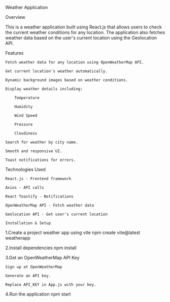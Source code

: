 Weather Application

Overview

This is a weather application built using React.js that allows users to check the current weather conditions for any location. The application also fetches weather data based on the user's current location using the Geolocation API.

Features

    Fetch weather data for any location using OpenWeatherMap API.

    Get current location's weather automatically.

    Dynamic background images based on weather conditions.

    Display weather details including:

        Temperature

        Humidity

        Wind Speed

        Pressure

        Cloudiness

    Search for weather by city name.

    Smooth and responsive UI.

    Toast notifications for errors.

Technologies Used

    React.js - Frontend framework

    Axios - API calls

    React Toastify - Notifications

    OpenWeatherMap API - Fetch weather data

    Geolocation API - Get user's current location

    Installation & Setup

1.Create a project weather app using vite
    npm create vite@latest weatherapp
    
2.Install dependencies
    npm install
    
3.Get an OpenWeatherMap API Key

    Sign up at OpenWeatherMap

    Generate an API key.

    Replace API_KEY in App.js with your key.
    
4.Run the application
    npm start
